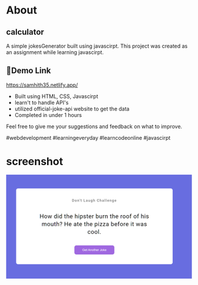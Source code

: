# About

## calculator
A simple jokesGenerator built using javascirpt. This project was created as an assignment while learning javascirpt.


## 🔗Demo Link
https://samhith35.netlify.app/
<br>


- Built using HTML, CSS, Javascirpt
- learn't to handle API's
- utilized official-joke-api website to get the data
- Completed in under 1 hours

 Feel free to give me your suggestions and feedback on what to improve.

#webdevelopment #learningeveryday #learncodeonline #javascirpt
<br>

# screenshot

![preview](./preview.png)
